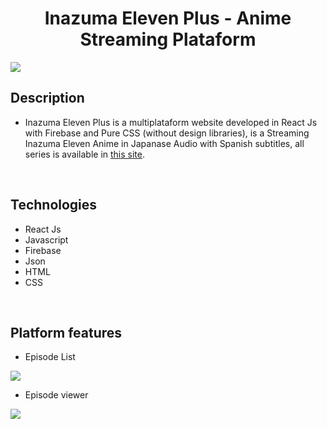 <div align="center">
<h1 align="center">Inazuma Eleven Plus - Anime Streaming Plataform</h1>
</div>

<img src="https://sebaburst.netlify.app/assets/inazuma.jpg">

## Description

- Inazuma Eleven Plus is a multiplataform website developed in React Js with Firebase and Pure CSS (without design libraries), is a Streaming Inazuma Eleven Anime in Japanase Audio with Spanish subtitles, all series is available in <a href="https://inazumaplus.netlify.app">this site</a>.
</br>


## Technologies
- React Js
- Javascript
- Firebase
- Json
- HTML
- CSS
</br>

## Platform features
- <a>Episode List</a>
<img src="https://i.imgur.com/Mes03VT.png">
</br>

- <a>Episode viewer</a>
<img src="https://i.imgur.com/GwBns1r.png">
